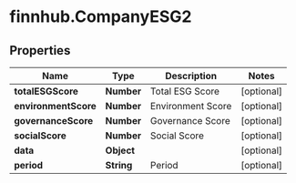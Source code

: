 # finnhub.CompanyESG2

## Properties

Name | Type | Description | Notes
------------ | ------------- | ------------- | -------------
**totalESGScore** | **Number** | Total ESG Score | [optional] 
**environmentScore** | **Number** | Environment Score | [optional] 
**governanceScore** | **Number** | Governance Score | [optional] 
**socialScore** | **Number** | Social Score | [optional] 
**data** | **Object** |  | [optional] 
**period** | **String** | Period | [optional] 


